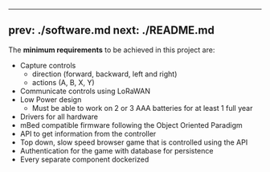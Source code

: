 
---
prev: ./software.md
next: ./README.md
---

The **minimum requirements** to be achieved in this project are:

* Capture controls
  * direction (forward, backward, left and right)
  * actions (A, B, X, Y)
* Communicate controls using LoRaWAN
* Low Power design
  * Must be able to work on 2 or 3 AAA batteries for at least 1 full year
* Drivers for all hardware
* mBed compatible firmware following the Object Oriented Paradigm
* API to get information from the controller
* Top down, slow speed browser game that is controlled using the API
* Authentication for the game with database for persistence
* Every separate component dockerized
